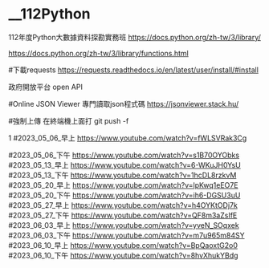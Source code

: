 # __112Python
112年度Python大數據資料探勘實務班
https://docs.python.org/zh-tw/3/library/

https://docs.python.org/zh-tw/3/library/functions.html

#下載requests
https://requests.readthedocs.io/en/latest/user/install/#install

政府開放平台 open API

#Online JSON Viewer 專門讀取json程式碼
https://jsonviewer.stack.hu/

#強制上傳 在終端機上面打
git push -f

1
#2023_05_06_早上
https://www.youtube.com/watch?v=fWLSVRak3Cg

#2023_05_06_下午
https://www.youtube.com/watch?v=s1B70OYObks
#2023_05_13_早上
https://www.youtube.com/watch?v=6-WKuJH0YsU
#2023_05_13_下午
https://www.youtube.com/watch?v=1hcDL8rzkvM
#2023_05_20_早上
https://www.youtube.com/watch?v=lpKwq1eEO7E
#2023_05_20_下午
https://www.youtube.com/watch?v=ih6-DGSU3uU
#2023_05_27_早上
https://www.youtube.com/watch?v=h4OYKtODj7k
#2023_05_27_下午
https://www.youtube.com/watch?v=QF8m3aZsIfE
#2023_06_03_早上
https://www.youtube.com/watch?v=yveN_SOqxek
#2023_06_03_下午
https://www.youtube.com/watch?v=m7u965m84SY
#2023_06_10_早上
https://www.youtube.com/watch?v=BpQaoxtG2o0
#2023_06_10_下午
https://www.youtube.com/watch?v=8hvXhukYBdg















